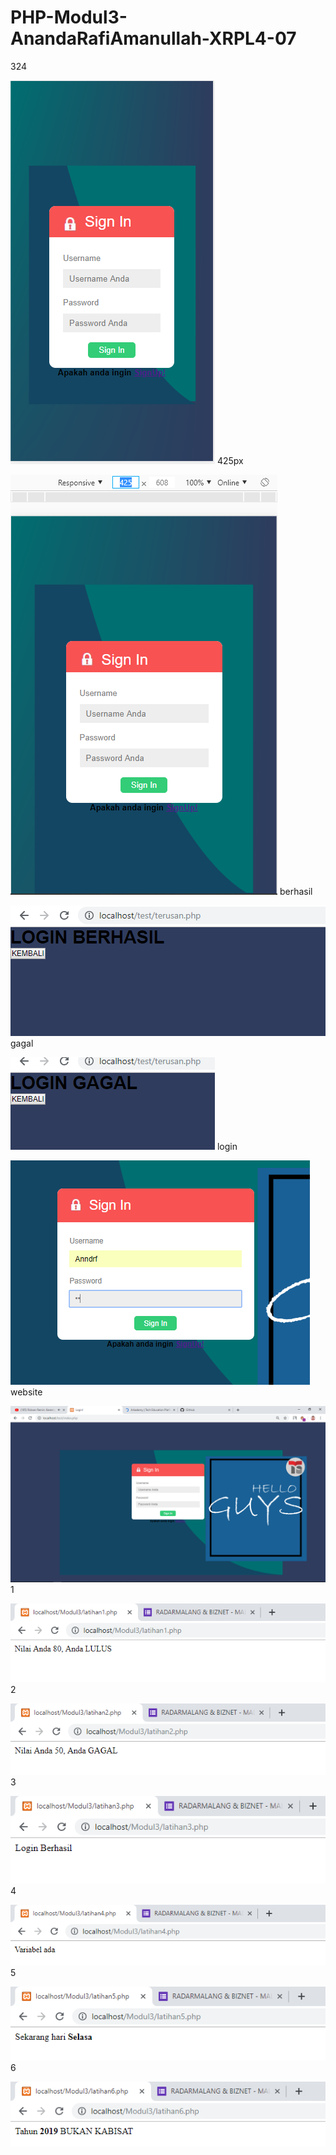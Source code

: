 # PHP-Modul3-AnandaRafiAmanullah-XRPL4-07
324

![alttext](https://github.com/Anandarafi/PHP-Modul3-AnandaRafiAmanullah-XRPL4-07/blob/master/324.PNG)
425px

![alttext](https://github.com/Anandarafi/PHP-Modul3-AnandaRafiAmanullah-XRPL4-07/blob/master/425px.PNG)
berhasil

![alttext](https://github.com/Anandarafi/PHP-Modul3-AnandaRafiAmanullah-XRPL4-07/blob/master/berhasil.PNG)
gagal

![alttext](https://github.com/Anandarafi/PHP-Modul3-AnandaRafiAmanullah-XRPL4-07/blob/master/gagal.PNG)
login

![alttext](https://github.com/Anandarafi/PHP-Modul3-AnandaRafiAmanullah-XRPL4-07/blob/master/login.PNG)
website

![alttext](https://github.com/Anandarafi/PHP-Modul3-AnandaRafiAmanullah-XRPL4-07/blob/master/website.PNG)
1

![alttext](https://github.com/Anandarafi/PHP-Modul3-AnandaRafiAmanullah-XRPL4-07/blob/master/1.PNG)
2

![alttext](https://github.com/Anandarafi/PHP-Modul3-AnandaRafiAmanullah-XRPL4-07/blob/master/2.PNG)
3

![alttext](https://github.com/Anandarafi/PHP-Modul3-AnandaRafiAmanullah-XRPL4-07/blob/master/3.PNG)
4

![alttext](https://github.com/Anandarafi/PHP-Modul3-AnandaRafiAmanullah-XRPL4-07/blob/master/4.PNG)
5

![alttext](https://github.com/Anandarafi/PHP-Modul3-AnandaRafiAmanullah-XRPL4-07/blob/master/5.PNG)
6

![alttext](https://github.com/Anandarafi/PHP-Modul3-AnandaRafiAmanullah-XRPL4-07/blob/master/6.PNG)
